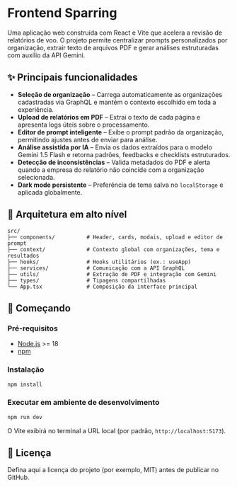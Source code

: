 # Frontend Sparring

Uma aplicação web construída com React e Vite que acelera a revisão de relatórios de voo. O projeto permite centralizar prompts personalizados por organização, extrair texto de arquivos PDF e gerar análises estruturadas com auxílio da API Gemini.

## ✨ Principais funcionalidades

- **Seleção de organização** – Carrega automaticamente as organizações cadastradas via GraphQL e mantém o contexto escolhido em toda a experiência.
- **Upload de relatórios em PDF** – Extrai o texto de cada página e apresenta logs úteis sobre o processamento.
- **Editor de prompt inteligente** – Exibe o prompt padrão da organização, permitindo ajustes antes de enviar para análise.
- **Análise assistida por IA** – Envia os dados extraídos para o modelo Gemini 1.5 Flash e retorna padrões, feedbacks e checklists estruturados.
- **Detecção de inconsistências** – Valida metadados do PDF e alerta quando a empresa do relatório não coincide com a organização selecionada.
- **Dark mode persistente** – Preferência de tema salva no `localStorage` e aplicada globalmente.

## 🧱 Arquitetura em alto nível

```
src/
├── components/          # Header, cards, modais, upload e editor de prompt
├── context/             # Contexto global com organizações, tema e resultados
├── hooks/               # Hooks utilitários (ex.: useApp)
├── services/            # Comunicação com a API GraphQL
├── utils/               # Extração de PDF e integração com Gemini
├── types/               # Tipagens compartilhadas
└── App.tsx              # Composição da interface principal
```

## 🚀 Começando

### Pré-requisitos

- [Node.js](https://nodejs.org/) >= 18
- [npm](https://www.npmjs.com/)

### Instalação

```bash
npm install
```

### Executar em ambiente de desenvolvimento

```bash
npm run dev
```

O Vite exibirá no terminal a URL local (por padrão, `http://localhost:5173`).

## 📄 Licença

Defina aqui a licença do projeto (por exemplo, MIT) antes de publicar no GitHub.
